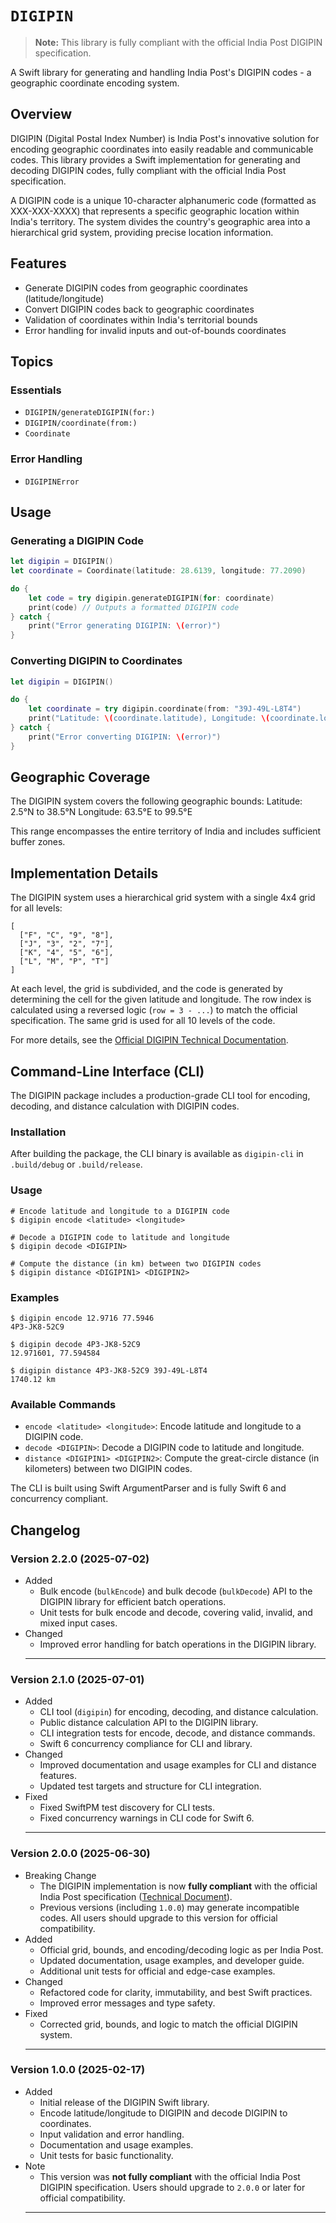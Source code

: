 # ``DIGIPIN``

> **Note:** This library is fully compliant with the official India Post DIGIPIN specification.

A Swift library for generating and handling India Post's DIGIPIN codes - a geographic coordinate encoding system.

## Overview

DIGIPIN (Digital Postal Index Number) is India Post's innovative solution for encoding geographic coordinates into easily readable and communicable codes. This library provides a Swift implementation for generating and decoding DIGIPIN codes, fully compliant with the official India Post specification.

A DIGIPIN code is a unique 10-character alphanumeric code (formatted as XXX-XXX-XXXX) that represents a specific geographic location within India's territory. The system divides the country's geographic area into a hierarchical grid system, providing precise location information.

## Features

- Generate DIGIPIN codes from geographic coordinates (latitude/longitude)
- Convert DIGIPIN codes back to geographic coordinates
- Validation of coordinates within India's territorial bounds
- Error handling for invalid inputs and out-of-bounds coordinates

## Topics

### Essentials

- ``DIGIPIN/generateDIGIPIN(for:)``
- ``DIGIPIN/coordinate(from:)``
- ``Coordinate``

### Error Handling

- ``DIGIPINError``

## Usage

### Generating a DIGIPIN Code

```swift
let digipin = DIGIPIN()
let coordinate = Coordinate(latitude: 28.6139, longitude: 77.2090)

do {
    let code = try digipin.generateDIGIPIN(for: coordinate)
    print(code) // Outputs a formatted DIGIPIN code
} catch {
    print("Error generating DIGIPIN: \(error)")
}
```

### Converting DIGIPIN to Coordinates

```swift
let digipin = DIGIPIN()

do {
    let coordinate = try digipin.coordinate(from: "39J-49L-L8T4")
    print("Latitude: \(coordinate.latitude), Longitude: \(coordinate.longitude)")
} catch {
    print("Error converting DIGIPIN: \(error)")
}
```

## Geographic Coverage

The DIGIPIN system covers the following geographic bounds:
Latitude: 2.5°N to 38.5°N
Longitude: 63.5°E to 99.5°E

This range encompasses the entire territory of India and includes sufficient buffer zones.

## Implementation Details

The DIGIPIN system uses a hierarchical grid system with a single 4x4 grid for all levels:

```
[
  ["F", "C", "9", "8"],
  ["J", "3", "2", "7"],
  ["K", "4", "5", "6"],
  ["L", "M", "P", "T"]
]
```

At each level, the grid is subdivided, and the code is generated by determining the cell for the given latitude and longitude. The row index is calculated using a reversed logic (`row = 3 - ...`) to match the official specification. The same grid is used for all 10 levels of the code.

For more details, see the [Official DIGIPIN Technical Documentation](https://www.indiapost.gov.in/VAS/DOP_PDFFiles/DIGIPIN%20Technical%20document.pdf).

## Command-Line Interface (CLI)

The DIGIPIN package includes a production-grade CLI tool for encoding, decoding, and distance calculation with DIGIPIN codes.

### Installation

After building the package, the CLI binary is available as `digipin-cli` in `.build/debug` or `.build/release`.

### Usage

```
# Encode latitude and longitude to a DIGIPIN code
$ digipin encode <latitude> <longitude>

# Decode a DIGIPIN code to latitude and longitude
$ digipin decode <DIGIPIN>

# Compute the distance (in km) between two DIGIPIN codes
$ digipin distance <DIGIPIN1> <DIGIPIN2>
```

### Examples

```
$ digipin encode 12.9716 77.5946
4P3-JK8-52C9

$ digipin decode 4P3-JK8-52C9
12.971601, 77.594584

$ digipin distance 4P3-JK8-52C9 39J-49L-L8T4
1740.12 km
```

### Available Commands

- `encode <latitude> <longitude>`: Encode latitude and longitude to a DIGIPIN code.
- `decode <DIGIPIN>`: Decode a DIGIPIN code to latitude and longitude.
- `distance <DIGIPIN1> <DIGIPIN2>`: Compute the great-circle distance (in kilometers) between two DIGIPIN codes.

The CLI is built using Swift ArgumentParser and is fully Swift 6 and concurrency compliant.

## Changelog

### Version 2.2.0 (2025-07-02)
- Added
    - Bulk encode (`bulkEncode`) and bulk decode (`bulkDecode`) API to the DIGIPIN library for efficient batch operations.
    - Unit tests for bulk encode and decode, covering valid, invalid, and mixed input cases.
- Changed
    - Improved error handling for batch operations in the DIGIPIN library.
    ---

### Version 2.1.0 (2025-07-01)
- Added
    - CLI tool (`digipin`) for encoding, decoding, and distance calculation.
    - Public distance calculation API to the DIGIPIN library.
    - CLI integration tests for encode, decode, and distance commands.
    - Swift 6 concurrency compliance for CLI and library.
- Changed
    - Improved documentation and usage examples for CLI and distance features.
    - Updated test targets and structure for CLI integration.
- Fixed
    - Fixed SwiftPM test discovery for CLI tests.
    - Fixed concurrency warnings in CLI code for Swift 6.
    ---

### Version 2.0.0 (2025-06-30)
- Breaking Change
    - The DIGIPIN implementation is now **fully compliant** with the official India Post specification ([Technical Document](https://www.indiapost.gov.in/VAS/DOP_PDFFiles/DIGIPIN%20Technical%20document.pdf)).
    - Previous versions (including `1.0.0`) may generate incompatible codes. All users should upgrade to this version for official compatibility.
- Added
    - Official grid, bounds, and encoding/decoding logic as per India Post.
    - Updated documentation, usage examples, and developer guide.
    - Additional unit tests for official and edge-case examples.
- Changed
    - Refactored code for clarity, immutability, and best Swift practices.
    - Improved error messages and type safety.
- Fixed
    - Corrected grid, bounds, and logic to match the official DIGIPIN system.
    ---

### Version 1.0.0 (2025-02-17)
- Added
    - Initial release of the DIGIPIN Swift library.
    - Encode latitude/longitude to DIGIPIN and decode DIGIPIN to coordinates.
    - Input validation and error handling.
    - Documentation and usage examples.
    - Unit tests for basic functionality.
- Note
    - This version was **not fully compliant** with the official India Post DIGIPIN specification. Users should upgrade to `2.0.0` or later for official compatibility.
    ---
